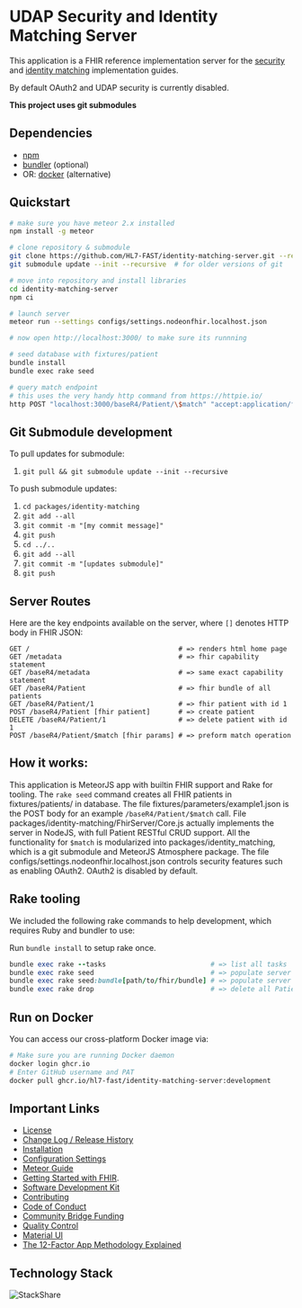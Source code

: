 # UDAP Security and Identity Matching Server

This application is a FHIR reference implementation server for the [security](http://build.fhir.org/ig/HL7/fhir-udap-security-ig/) and [identity matching](http://build.fhir.org/ig/HL7/fhir-identity-matching-ig/) implementation guides.

By default OAuth2 and UDAP security is currently disabled.

**This project uses git submodules**

## Dependencies
 - [npm](https://www.npmjs.com/)
 - [bundler](https://bundler.io/) (optional)
 - OR: [docker](https://www.docker.com/) (alternative)

## Quickstart
```bash
# make sure you have meteor 2.x installed
npm install -g meteor

# clone repository & submodule
git clone https://github.com/HL7-FAST/identity-matching-server.git --recursive
git submodule update --init --recursive  # for older versions of git

# move into repository and install libraries
cd identity-matching-server
npm ci

# launch server
meteor run --settings configs/settings.nodeonfhir.localhost.json

# now open http://localhost:3000/ to make sure its runnning

# seed database with fixtures/patient
bundle install
bundle exec rake seed

# query match endpoint
# this uses the very handy http command from https://httpie.io/
http POST "localhost:3000/baseR4/Patient/\$match" "accept:application/fhir+json" @fixtures/parameters/example1.json
```

## Git Submodule development
To pull updates for submodule:
 1. `git pull && git submodule update --init --recursive`

To push submodule updates:
 1. `cd packages/identity-matching`
 2. `git add --all`
 3. `git commit -m "[my commit message]"`
 4. `git push`
 5. `cd ../..`
 6. `git add --all`
 7. `git commit -m "[updates submodule]"`
 8. `git push`

## Server Routes

Here are the key endpoints available on the server, where `[]` denotes HTTP body in FHIR JSON:

```http
GET /                                     # => renders html home page
GET /metadata                             # => fhir capability statement
GET /baseR4/metadata                      # => same exact capability statement
GET /baseR4/Patient                       # => fhir bundle of all patients
GET /baseR4/Patient/1                     # => fhir patient with id 1
POST /baseR4/Patient [fhir patient]       # => create patient
DELETE /baseR4/Patient/1                  # => delete patient with id 1
POST /baseR4/Patient/$match [fhir params] # => preform match operation
```

## How it works:

This application is MeteorJS app with builtin FHIR support and Rake for tooling. The `rake seed` command creates all FHIR patients in fixtures/patients/ in database. The file fixtures/parameters/example1.json is the POST body for an example `/baseR4/Patient/$match` call. File packages/identity-matching/FhirServer/Core.js actually implements the server in NodeJS, with full Patient RESTful CRUD support. All the functionality for `$match` is modularized into packages/identity_matching, which is a git submodule and MeteorJS Atmosphere package. The file configs/settings.nodeonfhir.localhost.json controls security features such as enabling OAuth2. OAuth2 is disabled by default.

## Rake tooling
We included the following rake commands to help development, which requires Ruby and bundler to use:

Run `bundle install` to setup rake once.

```ruby
bundle exec rake --tasks                          # => list all tasks
bundle exec rake seed                             # => populate server with all FHIR resources in fixtures/patients/
bundle exec rake seed:bundle[path/to/fhir/bundle] # => populate server with all Patient resources in a give FHIR Bundle JSON file
bundle exec rake drop                             # => delete all Patients on server
```

## Run on Docker
You can access our cross-platform Docker image via:
```bash
# Make sure you are running Docker daemon
docker login ghcr.io
# Enter GitHub username and PAT
docker pull ghcr.io/hl7-fast/identity-matching-server:development
```

## Important Links
- [License](https://github.com/symptomatic/node-on-fhir/blob/master/LICENSE.md)
- [Change Log / Release History](https://github.com/symptomatic/node-on-fhir/releases)  
- [Installation](https://github.com/symptomatic/node-on-fhir/blob/master/INSTALLATION.md)  
- [Configuration Settings](https://github.com/symptomatic/node-on-fhir/blob/master/API.md)  
- [Meteor Guide](https://guide.meteor.com/)
- [Getting Started with FHIR](https://www.hl7.org/fhir/modules.html).
- [Software Development Kit](https://github.com/symptomatic/software-development-kit)
- [Contributing](https://github.com/symptomatic/node-on-fhir/blob/master/CONTRIBUTING.md)  
- [Code of Conduct](https://github.com/symptomatic/node-on-fhir/blob/master/CODE_OF_CONDUCT.md)  
- [Community Bridge Funding](https://funding.communitybridge.org/projects/node-on-fhir)  
- [Quality Control](https://circleci.com/gh/symptomatic/node-on-fhir)  
- [Material UI](https://material-ui.com/store/) 
- [The 12-Factor App Methodology Explained](https://www.bmc.com/blogs/twelve-factor-app/)  

## Technology Stack

![StackShare](https://user-images.githubusercontent.com/675910/143241422-a9d13558-0665-4e87-8f25-8257b4fcd393.png)

